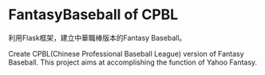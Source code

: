 # FantasyBaseball of CPBL
利用Flask框架，建立中華職棒版本的Fantasy Baseball。

Create CPBL(Chinese Professional Baseball League) version of Fantasy Baseball.
This project aims at accomplishing the function of Yahoo Fantasy.
